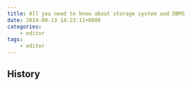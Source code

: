 ```yaml
---
title: All you need to know about storage system and DBMS
date: 2024-09-13 14:23:11+0000
categories:
    - editor
tags:
    - editor
---
```


## History



